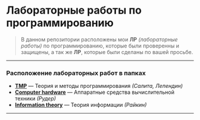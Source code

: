 # Лабораторные работы по программированию

> В данном репозитории расположены мои **ЛР** *(лабораторные работы)* по программированию, которые были проверенны и защищены, а так же **ЛР**, которые были сделаны по вашей просьбе.

---

### **Расположение лабораторных работ в папках**
* **[TMP][TMP]** — Теория и методы программирования *(Салита, Лепендин)*
* **[Computer hardware][CH]** — Аппаратные средства вычислительной техники *(Рудер)*
* **[Information theory][IT]** — Теория информации *(Райкин)*

---

[TMP]: https://github.com/RubyBunny/asu_homework/tree/main/TMP 
[CH]:  https://github.com/RubyBunny/asu_homework/tree/main/Computer%20hardware
[IT]: https://github.com/RubyBunny/asu_homework/tree/main/Information%20theory